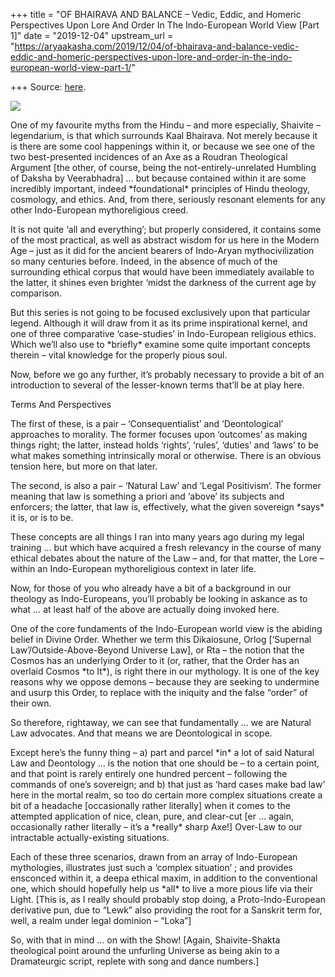 +++
title = "OF BHAIRAVA AND BALANCE – Vedic, Eddic, and Homeric Perspectives Upon Lore And Order In The Indo-European World View [Part 1]"
date = "2019-12-04"
upstream_url = "https://aryaakasha.com/2019/12/04/of-bhairava-and-balance-vedic-eddic-and-homeric-perspectives-upon-lore-and-order-in-the-indo-european-world-view-part-1/"

+++
Source: [here](https://aryaakasha.com/2019/12/04/of-bhairava-and-balance-vedic-eddic-and-homeric-perspectives-upon-lore-and-order-in-the-indo-european-world-view-part-1/).

![](https://aryaakasha.files.wordpress.com/2019/12/77400125_436737917014094_5412184844849381376_n.jpg?w=720)

One of my favourite myths from the Hindu – and more especially, Shaivite
– legendarium, is that which surrounds Kaal Bhairava. Not merely because
it is there are some cool happenings within it, or because we see one of
the two best-presented incidences of an Axe as a Roudran Theological
Argument \[the other, of course, being the not-entirely-unrelated
Humbling of Daksha by Veerabhadra\] … but because contained within it
are some incredibly important, indeed \*foundational\* principles of
Hindu theology, cosmology, and ethics. And, from there, seriously
resonant elements for any other Indo-European mythoreligious creed.

It is not quite ‘all and everything’; but properly considered, it
contains some of the most practical, as well as abstract wisdom for us
here in the Modern Age – just as it did for the ancient bearers of
Indo-Aryan mythocivilization so many centuries before. Indeed, in the
absence of much of the surrounding ethical corpus that would have been
immediately available to the latter, it shines even brighter ‘midst the
darkness of the current age by comparison.

But this series is not going to be focused exclusively upon that
particular legend. Although it will draw from it as its prime
inspirational kernel, and one of three comparative ‘case-studies’ in
Indo-European religious ethics. Which we’ll also use to \*briefly\*
examine some quite important concepts therein – vital knowledge for the
properly pious soul.

Now, before we go any further, it’s probably necessary to provide a bit
of an introduction to several of the lesser-known terms that’ll be at
play here.

Terms And Perspectives

The first of these, is a pair – ‘Consequentialist’ and ‘Deontological’
approaches to morality. The former focuses upon ‘outcomes’ as making
things right; the latter, instead holds ‘rights’, ‘rules’, ‘duties’ and
‘laws’ to be what makes something intrinsically moral or otherwise.
There is an obvious tension here, but more on that later.

The second, is also a pair – ‘Natural Law’ and ‘Legal Positivism’. The
former meaning that law is something a priori and ‘above’ its subjects
and enforcers; the latter, that law is, effectively, what the given
sovereign \*says\* it is, or is to be.

These concepts are all things I ran into many years ago during my legal
training … but which have acquired a fresh relevancy in the course of
many ethical debates about the nature of the Law – and, for that matter,
the Lore – within an Indo-European mythoreligious context in later life.

Now, for those of you who already have a bit of a background in our
theology as Indo-Europeans, you’ll probably be looking in askance as to
what … at least half of the above are actually doing invoked here.

One of the core fundaments of the Indo-European world view is the
abiding belief in Divine Order. Whether we term this Dikaiosune, Orlog
\[‘Supernal Law’/Outside-Above-Beyond Universe Law\], or Rta – the
notion that the Cosmos has an underlying Order to it (or, rather, that
the Order has an overlaid Cosmos \*to It\*), is right there in our
mythology. It is one of the key reasons why we oppose demons – because
they are seeking to undermine and usurp this Order, to replace with the
iniquity and the false “order” of their own.

So therefore, rightaway, we can see that fundamentally … we are Natural
Law advocates. And that means we are Deontological in scope.

Except here’s the funny thing – a) part and parcel \*in\* a lot of said
Natural Law and Deontology … is the notion that one should be – to a
certain point, and that point is rarely entirely one hundred percent –
following the commands of one’s sovereign; and b) that just as ‘hard
cases make bad law’ here in the mortal realm, so too do certain more
complex situations create a bit of a headache \[occasionally rather
literally\] when it comes to the attempted application of nice, clean,
pure, and clear-cut \[er … again, occasionally rather literally – it’s a
\*really\* sharp Axe!\] Over-Law to our intractable actually-existing
situations.

Each of these three scenarios, drawn from an array of Indo-European
mythologies, illustrates just such a ‘complex situation’ ; and provides
ensconced within it, a deepa ethical maxim, in addition to the
conventional one, which should hopefully help us \*all\* to live a more
pious life via their Light. \[This is, as I really should probably stop
doing, a Proto-Indo-European derivative pun, due to “Lewk” also
providing the root for a Sanskrit term for, well, a realm under legal
dominion – “Loka”\]

So, with that in mind … on with the Show! \[Again, Shaivite-Shakta
theological point around the unfurling Universe as being akin to a
Dramateurgic script, replete with song and dance numbers.\]
